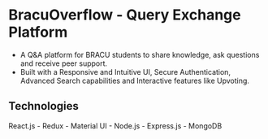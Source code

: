 # BracuOverflow - Query Exchange Platform
 - A Q&A platform for BRACU students to share knowledge, ask questions and receive peer support.
 - Built with a Responsive and Intuitive UI, Secure Authentication, Advanced Search capabilities and Interactive features like Upvoting.

  ## Technologies
   React.js - Redux - Material UI - Node.js - Express.js - MongoDB 
